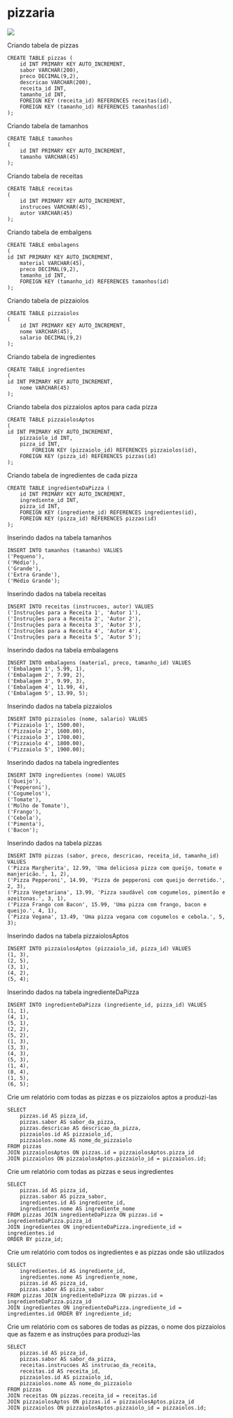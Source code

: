 # pizzaria

![](pizzaria.png)

Criando tabela de pizzas

```
CREATE TABLE pizzas (
    id INT PRIMARY KEY AUTO_INCREMENT,
    sabor VARCHAR(200),
    preco DECIMAL(9,2),
    descricao VARCHAR(200),
    receita_id INT,
    tamanho_id INT,
    FOREIGN KEY (receita_id) REFERENCES receitas(id),
    FOREIGN KEY (tamanho_id) REFERENCES tamanhos(id)
);
```


Criando tabela de tamanhos

```
CREATE TABLE tamanhos 
(
    id INT PRIMARY KEY AUTO_INCREMENT,
    tamanho VARCHAR(45)
);
```


Criando tabela de receitas

```
CREATE TABLE receitas
(	
    id INT PRIMARY KEY AUTO_INCREMENT,
    instrucoes VARCHAR(45),
    autor VARCHAR(45)
);
```


Criando tabela de embalgens

```
CREATE TABLE embalagens
(	
id INT PRIMARY KEY AUTO_INCREMENT,
    material VARCHAR(45),
    preco DECIMAL(9,2),
    tamanho_id INT,
    FOREIGN KEY (tamanho_id) REFERENCES tamanhos(id)
);
```


Criando tabela de pizzaiolos

```
CREATE TABLE pizzaiolos
(	
    id INT PRIMARY KEY AUTO_INCREMENT,
    nome VARCHAR(45),
    salario DECIMAL(9,2)
);
```


Criando tabela de ingredientes 

```
CREATE TABLE ingredientes
(	
id INT PRIMARY KEY AUTO_INCREMENT,
    nome VARCHAR(45)
);
```


Criando tabela dos pizzaiolos aptos para cada pizza

```
CREATE TABLE pizzaiolosAptos
(	
id INT PRIMARY KEY AUTO_INCREMENT,
    pizzaiolo_id INT,
    pizza_id INT,
        FOREIGN KEY (pizzaiolo_id) REFERENCES pizzaiolos(id),
    FOREIGN KEY (pizza_id) REFERENCES pizzas(id)
);
```


Criando tabela de ingredientes de cada pizza

```
CREATE TABLE ingredienteDaPizza (
    id INT PRIMARY KEY AUTO_INCREMENT,
    ingrediente_id INT,
    pizza_id INT,
    FOREIGN KEY (ingrediente_id) REFERENCES ingredientes(id),
    FOREIGN KEY (pizza_id) REFERENCES pizzas(id)
);
```



Inserindo dados na tabela tamanhos

```
INSERT INTO tamanhos (tamanho) VALUES
('Pequeno'),
('Médio'),
('Grande'),
('Extra Grande'),
('Médio Grande');
```


Inserindo dados na tabela receitas

```
INSERT INTO receitas (instrucoes, autor) VALUES
('Instruções para a Receita 1', 'Autor 1'),
('Instruções para a Receita 2', 'Autor 2'),
('Instruções para a Receita 3', 'Autor 3'),
('Instruções para a Receita 4', 'Autor 4'),
('Instruções para a Receita 5', 'Autor 5');
```


Inserindo dados na tabela embalagens

```
INSERT INTO embalagens (material, preco, tamanho_id) VALUES
('Embalagem 1', 5.99, 1),
('Embalagem 2', 7.99, 2),
('Embalagem 3', 9.99, 3),
('Embalagem 4', 11.99, 4),
('Embalagem 5', 13.99, 5);
```


Inserindo dados na tabela pizzaiolos

```
INSERT INTO pizzaiolos (nome, salario) VALUES
('Pizzaiolo 1', 1500.00),
('Pizzaiolo 2', 1600.00),
('Pizzaiolo 3', 1700.00),
('Pizzaiolo 4', 1800.00),
('Pizzaiolo 5', 1900.00);
```


Inserindo dados na tabela ingredientes

```
INSERT INTO ingredientes (nome) VALUES
('Queijo'),
('Pepperoni'),
('Cogumelos'),
('Tomate'),
('Molho de Tomate'),
('Frango'),
('Cebola'),
('Pimenta'),
('Bacon');
```

Inserindo dados na tabela pizzas

```
INSERT INTO pizzas (sabor, preco, descricao, receita_id, tamanho_id) VALUES
('Pizza Margherita', 12.99, 'Uma deliciosa pizza com queijo, tomate e manjericão.', 1, 2),
('Pizza Pepperoni', 14.99, 'Pizza de pepperoni com queijo derretido.', 2, 3),
('Pizza Vegetariana', 13.99, 'Pizza saudável com cogumelos, pimentão e azeitonas.', 3, 1),
('Pizza Frango com Bacon', 15.99, 'Uma pizza com frango, bacon e queijo.', 4, 1),
('Pizza Vegana', 13.49, 'Uma pizza vegana com cogumelos e cebola.', 5, 3);
```

Inserindo dados na tabela pizzaiolosAptos

```
INSERT INTO pizzaiolosAptos (pizzaiolo_id, pizza_id) VALUES
(1, 3),
(2, 5),
(3, 1),
(4, 2),
(5, 4);
```

Inserindo dados na tabela ingredienteDaPizza

```
INSERT INTO ingredienteDaPizza (ingrediente_id, pizza_id) VALUES
(1, 1),
(4, 1),
(5, 1),
(2, 2),
(5, 2),
(1, 3),
(3, 3),
(4, 3),
(5, 3),
(1, 4),
(8, 4),
(1, 5),
(6, 5);
```

Crie um relatório com todas as pizzas e os pizzaiolos aptos a produzi-las

```
SELECT
    pizzas.id AS pizza_id,
    pizzas.sabor AS sabor_da_pizza,
    pizzas.descricao AS descricao_da_pizza,
    pizzaiolos.id AS pizzaiolo_id,
    pizzaiolos.nome AS nome_do_pizzaiolo
FROM pizzas 
JOIN pizzaiolosAptos ON pizzas.id = pizzaiolosAptos.pizza_id
JOIN pizzaiolos ON pizzaiolosAptos.pizzaiolo_id = pizzaiolos.id;
```

Crie um relatório com todas as pizzas e seus ingredientes

```
SELECT 
	pizzas.id AS pizza_id,
    pizzas.sabor AS pizza_sabor,
    ingredientes.id AS ingrediente_id,
    ingredientes.nome AS ingrediente_nome
FROM pizzas JOIN ingredienteDaPizza ON pizzas.id = ingredienteDaPizza.pizza_id
JOIN ingredientes ON ingredienteDaPizza.ingrediente_id = ingredientes.id
ORDER BY pizza_id; 
```

Crie um relatório com todos os ingredientes e as pizzas onde são utilizados

```
SELECT 
    ingredientes.id AS ingrediente_id,
    ingredientes.nome AS ingrediente_nome,
	pizzas.id AS pizza_id,
    pizzas.sabor AS pizza_sabor
FROM pizzas JOIN ingredienteDaPizza ON pizzas.id = ingredienteDaPizza.pizza_id
JOIN ingredientes ON ingredienteDaPizza.ingrediente_id = ingredientes.id ORDER BY ingrediente_id;
```

Crie um relatório com os sabores de todas as pizzas, o nome dos pizzaiolos que
as fazem e as instruções para produzi-las

```
SELECT
    pizzas.id AS pizza_id,
    pizzas.sabor AS sabor_da_pizza,
    receitas.instrucoes AS instrucao_da_receita,
    receitas.id AS receita_id,
    pizzaiolos.id AS pizzaiolo_id,
    pizzaiolos.nome AS nome_do_pizzaiolo
FROM pizzas 
JOIN receitas ON pizzas.receita_id = receitas.id
JOIN pizzaiolosAptos ON pizzas.id = pizzaiolosAptos.pizza_id
JOIN pizzaiolos ON pizzaiolosAptos.pizzaiolo_id = pizzaiolos.id;
```
